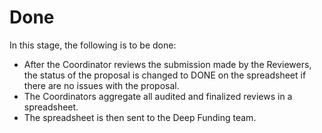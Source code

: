 # Done

In this stage, the following is to be done:

- After the Coordinator reviews the submission made by the Reviewers, the status of the proposal is changed to DONE on the spreadsheet if there are no issues with the proposal.
- The Coordinators aggregate all audited and finalized reviews in a spreadsheet.
- The spreadsheet is then sent to the Deep Funding team.
